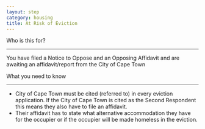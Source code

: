```yaml
---
layout: step
category: housing
title: At Risk of Eviction
---
```

<div class="intro">
  <div class="header"><i class="fa fa-fw fa-users" aria-hidden="true"></i> Who is this for?</div>
  <hr>
  <div class="content">
    <p>You have filed a Notice to Oppose and an Opposing Affidavit and are awaiting an affidavit/report from the City of Cape Town</p>
  </div>
</div>

<div class="summary">
  <div class="header"><i class="fa fa-fw fa-exclamation-circle" aria-hidden="true"></i> What you need to know</div>
  <hr>
  <div class="content">
    <ul class="fa-ul">
      <li><i class="fa-li fa fa-info-circle"></i>City of Cape Town must be cited (referred to) in every eviction application. If the City of Cape Town is cited as the Second Respondent this means they also have to file an affidavit.</li>
      <li><i class="fa-li fa fa-gavel"></i>Their affidavit has to state what alternative accommodation they have for the occupier or if the occupier will be made homeless in the eviction.</li>
    </ul>
  </div>
</div>
